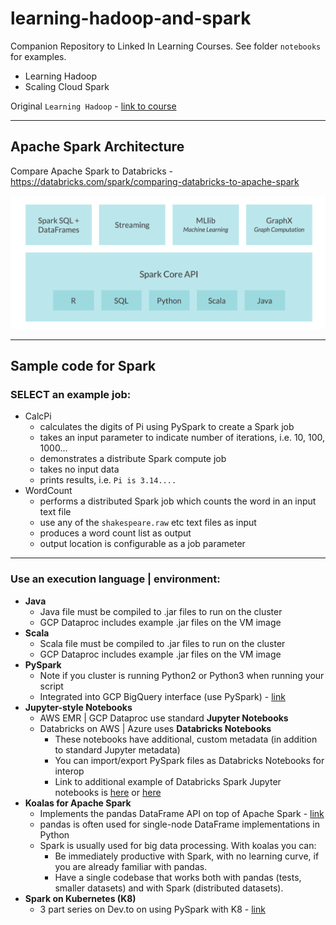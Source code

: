# learning-hadoop-and-spark

Companion Repository to Linked In Learning Courses. See folder `notebooks` for examples.
- Learning Hadoop
- Scaling Cloud Spark  

Original `Learning Hadoop` - [link to course](https://www.lynda.com/Hadoop-tutorials/Hadoop-Fundamentals/191942-2.html)

---

## Apache Spark Architecture

Compare Apache Spark to Databricks - https://databricks.com/spark/comparing-databricks-to-apache-spark  

![Spark Arch](../images/spark-arch.png)

---

## Sample code for Spark

### SELECT an example job:
- CalcPi
    - calculates the digits of Pi using PySpark to create a Spark job
    - takes an input parameter to indicate number of iterations, i.e. 10, 100, 1000...
    - demonstrates a distribute Spark compute job
    - takes no input data
    - prints results, i.e. `Pi is 3.14....`
- WordCount
    - performs a distributed Spark job which counts the word in an input text file
    - use any of the `shakespeare.raw` etc text files as input
    - produces a word count list as output
    - output location is configurable as a job parameter

---

### Use an execution language | environment:
- **Java**
    - Java file must be compiled to .jar files to run on the cluster
    - GCP Dataproc includes example .jar files on the VM image
- **Scala**
    - Scala file must be compiled to .jar files to run on the cluster
    - GCP Dataproc includes example .jar files on the VM image
- **PySpark**
    - Note if you cluster is running Python2 or Python3 when running your script
    - Integrated into GCP BigQuery interface (use PySpark) - [link](https://cloud.google.com/blog/products/data-analytics/spark-jobs-that-autoscale-and-made-seamless-for-all-data-users)
- **Jupyter-style Notebooks**
    - AWS EMR | GCP Dataproc use standard **Jupyter Notebooks**
    - Databricks on AWS | Azure uses **Databricks Notebooks**
        - These notebooks have additional, custom metadata (in addition to standard Jupyter metadata)
        - You can import/export PySpark files as Databricks Notebooks for interop
        - Link to additional example of Databricks Spark Jupyter notebooks is [here](https://github.com/dennyglee/databricks) or [here](https://databricks.com/resources?_sft_resource_type=example-notebook#databricks-jump-start)
 - **Koalas for Apache Spark**
     - Implements the pandas DataFrame API on top of Apache Spark - [link](https://github.com/databricks/koalas)
     - pandas is often used for single-node DataFrame implementations in Python
     - Spark is usually used for big data processing. With koalas you can:
         - Be immediately productive with Spark, with no learning curve, if you are already familiar with pandas.
         - Have a single codebase that works both with pandas (tests, smaller datasets) and with Spark (distributed datasets).
 - **Spark on Kubernetes (K8)**
    - 3 part series on Dev.to on using PySpark with K8 - [link](https://dev.to/psclgllt/series/12135)
